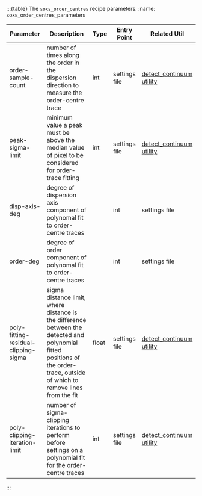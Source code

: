 :::{table} The `soxs_order_centres` recipe parameters.
:name: soxs_order_centres_parameters

| Parameter                | Description                                   | Type  | Entry Point   | Related Util                                   |
| ------------------------ | --------------------------------------------- | ----- | ------------- | ---------------------------------------------- |
| order-sample-count  | number of times along the order in the dispersion direction to measure the order-centre trace  |  int | settings file |  [detect_continuum utility](../utils/detect_continuum.md) |
| peak-sigma-limit  |  minimum value a peak must be above the median value of pixel to be considered for order-trace fitting  | int | settings file  |  [detect_continuum utility](../utils/detect_continuum.md) |
| disp-axis-deg | degree of dispersion axis component of polynomal fit to order-centre traces |   | int | settings file  |  [detect_continuum utility](../utils/detect_continuum.md) |
| order-deg | degree of order component of polynomal fit to order-centre traces |   | int | settings file  |  [detect_continuum utility](../utils/detect_continuum.md) |
| poly-fitting-residual-clipping-sigma  | sigma distance limit, where distance is the difference between the detected and polynomial fitted positions of the order-trace, outside of which to remove lines from the fit   | float   | settings file |  [detect_continuum utility](../utils/detect_continuum.md) | 
|  poly-clipping-iteration-limit  |  number of sigma-clipping iterations to perform before settings on a polynomial fit for the order-centre traces  |  int   | settings file | [detect_continuum utility](../utils/detect_continuum.md) |


:::
